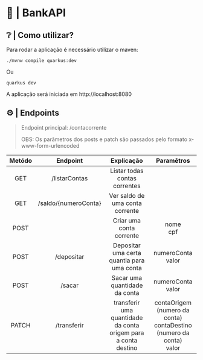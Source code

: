 # 🏦 | BankAPI

## ❔ | Como utilizar?
Para rodar a aplicação é necessário utilizar o maven: 

~~~mvn
./mvnw compile quarkus:dev
~~~

Ou

~~~command prompt
quarkus dev
~~~

A aplicação será iniciada em http://localhost:8080

## ⚙️ | Endpoints

> Endpoint principal: /contacorrente
> 
> OBS: Os parâmetros dos posts e patch são passados pelo formato x-www-form-urlencoded

 Metódo |       Endpoint       |                           Explicação                           |                              Paramêtros                              
:-------:|:--------------------:|:--------------------------------------------------------------:|:--------------------------------------------------------------------:
 GET    |    /listarContas     |                 Listar todas contas correntes                  |
 GET    | /saldo/{numeroConta} |                Ver saldo de uma conta corrente                 |
 POST   |                      |                    Criar uma conta corrente                    |                            nome <br> cpf                             
 POST   |      /depositar      |           Depositar uma certa quantia para uma conta           |                        numeroConta <br> valor                        
 POST   |        /sacar        |                 Sacar uma quantidade da conta                  |                        numeroConta <br> valor                        
 PATCH  |     /transferir      | transferir uma quantidade da conta origem para a conta destino | contaOrigem (numero da conta) <br> contaDestino (numero da conta) <br> valor 
